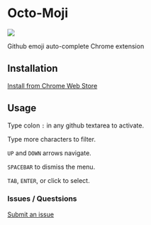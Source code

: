 Octo-Moji
=============

![](https://raw.github.com/sym3tri/octo-moji/master/extension/icons/icon-128.png)

Github emoji auto-complete Chrome extension

## Installation

[Install from Chrome Web Store]()

## Usage

Type colon `:` in any github textarea to activate.   

Type more characters to filter.   

`UP` and `DOWN` arrows navigate.   

`SPACEBAR` to dismiss the menu.   

`TAB`, `ENTER`, or click to select.   

### Issues / Questsions

[Submit an issue](https://github.com/sym3tri/octo-moji/issues)

